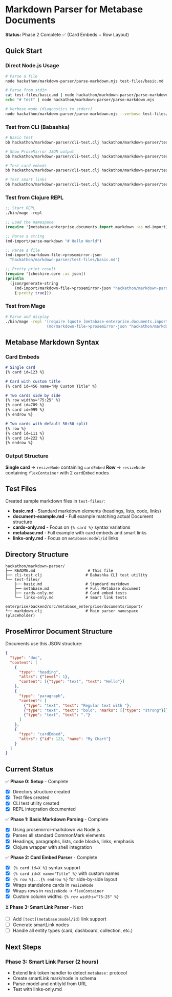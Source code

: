 # Markdown Parser for Metabase Documents

**Status:** Phase 2 Complete ✅ (Card Embeds + Row Layout)

## Quick Start

### Direct Node.js Usage

```bash
# Parse a file
node hackathon/markdown-parser/parse-markdown.mjs test-files/basic.md

# Parse from stdin
cat test-files/basic.md | node hackathon/markdown-parser/parse-markdown.mjs
echo "# Test" | node hackathon/markdown-parser/parse-markdown.mjs

# Verbose mode (diagnostics to stderr)
node hackathon/markdown-parser/parse-markdown.mjs --verbose test-files/basic.md
```

### Test from CLI (Babashka)

```bash
# Basic test
bb hackathon/markdown-parser/cli-test.clj hackathon/markdown-parser/test-files/basic.md

# Show ProseMirror JSON output
bb hackathon/markdown-parser/cli-test.clj hackathon/markdown-parser/test-files/metabase.md --json

# Test card embeds
bb hackathon/markdown-parser/cli-test.clj hackathon/markdown-parser/test-files/cards-only.md

# Test smart links
bb hackathon/markdown-parser/cli-test.clj hackathon/markdown-parser/test-files/links-only.md
```

### Test from Clojure REPL

```clojure
;; Start REPL
./bin/mage -repl

;; Load the namespace
(require '[metabase-enterprise.documents.import.markdown :as md-import])

;; Parse a string
(md-import/parse-markdown "# Hello World")

;; Parse a file
(md-import/markdown-file->prosemirror-json 
  "hackathon/markdown-parser/test-files/basic.md")

;; Pretty print result
(require '[cheshire.core :as json])
(println 
  (json/generate-string 
    (md-import/markdown-file->prosemirror-json "hackathon/markdown-parser/test-files/metabase.md")
    {:pretty true}))
```

### Test from Mage

```bash
# Parse and display
./bin/mage -repl '(require (quote [metabase-enterprise.documents.import.markdown :as md]))
                  (md/markdown-file->prosemirror-json "hackathon/markdown-parser/test-files/basic.md")'
```

## Metabase Markdown Syntax

### Card Embeds

```markdown
# Single card
{% card id=123 %}

# Card with custom title
{% card id=456 name="My Custom Title" %}

# Two cards side by side
{% row widths="75:25" %}
{% card id=789 %}
{% card id=999 %}
{% endrow %}

# Two cards with default 50:50 split
{% row %}
{% card id=111 %}
{% card id=222 %}
{% endrow %}
```

### Output Structure

**Single card** → `resizeNode` containing `cardEmbed`
**Row** → `resizeNode` containing `flexContainer` with 2 `cardEmbed` nodes

## Test Files

Created sample markdown files in `test-files/`:

- **basic.md** - Standard markdown elements (headings, lists, code, links)
- **document-example.md** - Full example matching actual Document structure
- **cards-only.md** - Focus on `{% card %}` syntax variations
- **metabase.md** - Full example with card embeds and smart links
- **links-only.md** - Focus on `metabase:model/id` links

## Directory Structure

```
hackathon/markdown-parser/
├── README.md                       # This file
├── cli-test.clj                   # Babashka CLI test utility
└── test-files/
    ├── basic.md                   # Standard markdown
    ├── metabase.md                # Full Metabase document
    ├── cards-only.md              # Card embed tests
    └── links-only.md              # Smart link tests

enterprise/backend/src/metabase_enterprise/documents/import/
└── markdown.clj                   # Main parser namespace (placeholder)
```

## ProseMirror Document Structure

Documents use this JSON structure:

```json
{
  "type": "doc",
  "content": [
    {
      "type": "heading",
      "attrs": {"level": 1},
      "content": [{"type": "text", "text": "Hello"}]
    },
    {
      "type": "paragraph",
      "content": [
        {"type": "text", "text": "Regular text with "},
        {"type": "text", "text": "bold", "marks": [{"type": "strong"}]},
        {"type": "text", "text": "."}
      ]
    },
    {
      "type": "cardEmbed",
      "attrs": {"id": 123, "name": "My Chart"}
    }
  ]
}
```

## Current Status

✅ **Phase 0: Setup** - Complete
- [x] Directory structure created
- [x] Test files created
- [x] CLI test utility created
- [x] REPL integration documented

✅ **Phase 1: Basic Markdown Parsing** - Complete
- [x] Using prosemirror-markdown via Node.js
- [x] Parses all standard CommonMark elements
- [x] Headings, paragraphs, lists, code blocks, links, emphasis
- [x] Clojure wrapper with shell integration

✅ **Phase 2: Card Embed Parser** - Complete
- [x] `{% card id=X %}` syntax support
- [x] `{% card id=X name="Title" %}` with custom names
- [x] `{% row %}...{% endrow %}` for side-by-side layout
- [x] Wraps standalone cards in `resizeNode`
- [x] Wraps rows in `resizeNode` → `flexContainer`
- [x] Custom column widths: `{% row widths="75:25" %}`

⏳ **Phase 3: Smart Link Parser** - Next
- [ ] Add `[text](metabase:model/id)` link support
- [ ] Generate smartLink nodes
- [ ] Handle all entity types (card, dashboard, collection, etc.)

## Next Steps

### Phase 3: Smart Link Parser (2 hours)
- Extend link token handler to detect `metabase:` protocol
- Create smartLink mark/node in schema
- Parse model and entityId from URL
- Test with links-only.md
